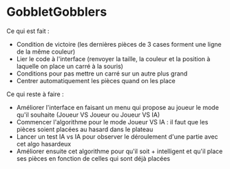# GobbletGobblers

Ce qui est fait :
- Condition de victoire (les dernières pièces de 3 cases forment une ligne de la même couleur)
- Lier le code à l'interface (renvoyer la taille, la couleur et la position à laquelle on place un carré à la souris)
- Conditions pour pas mettre un carré sur un autre plus grand
- Centrer automatiquement les pièces quand on les place

Ce qui reste à faire : 

- Améliorer l'interface en faisant un menu qui propose au joueur le mode qu'il souhaite (Joueur VS Joueur ou Joueur VS IA)
- Commencer l'algorithme pour le mode Joueur VS IA : il faut que les pièces soient placées au hasard dans le plateau
- Lancer un test IA vs IA pour observer le déroulement d'une partie avec cet algo hasardeux
- Améliorer ensuite cet algorithme pour qu'il soit + intelligent et qu'il place ses pièces en fonction de celles qui sont déjà placées
